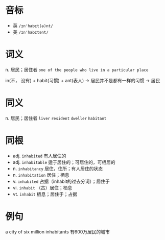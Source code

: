 # 音标

- 英 `/ɪn'hæbɪt(ə)nt/`
- 美 `/ɪn'hæbɪtənt/`

# 词义

n. 居民；居住者
`one of the people who live in a particular place`



in(不， 没有) + habit(习惯) + ant(表人) → 居民并不是都有一样的习惯 → 居民

# 同义

n. 居民；居住者
`liver` `resident` `dweller` `habitant`

# 同根

- adj. `inhabited` 有人居住的
- adj. `inhabitable` 适于居住的；可居住的，可栖居的
- n. `inhabitancy` 居住，住所；有人居住的状态
- n. `inhabitation` 居住；栖息
- v. `inhabited` 占据（inhabit的过去分词）；居住于
- vi. `inhabit` （古）居住；栖息
- vt. `inhabit` 栖息；居住于；占据

# 例句

a city of six million inhabitants
有600万居民的城市


